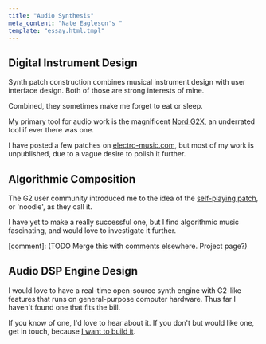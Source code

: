 ```yaml
---
title: "Audio Synthesis"
meta_content: "Nate Eagleson's "
template: "essay.html.tmpl"
---
```


## Digital Instrument Design

Synth patch construction combines musical instrument design with user
interface design. Both of those are strong interests of mine.

Combined, they sometimes make me forget to eat or sleep.

My primary tool for audio work is the magnificent
[Nord G2X](http://www.nordkeyboards.com/products/nord-modular-g2), an
underrated tool if ever there was one.

I have posted a few patches on
[electro-music.com](http://electro-music.com/g2patches.php?owner=Eag), but
most of my work is unpublished, due to a vague desire to polish it further.

## Algorithmic Composition

The G2 user community introduced me to the idea of the
[self-playing patch](http://electro-music.com/forum/forum-81.html),
or 'noodle', as they call it.

I have yet to make a really successful one, but I find algorithmic music
fascinating, and would love to investigate it further.

[comment]: (TODO Merge this with comments elsewhere. Project page?)
## Audio DSP Engine Design

I would love to have a real-time open-source synth engine with G2-like features
that runs on general-purpose computer hardware. Thus far I haven't found one
that fits the bill.

If you know of one, I'd love to hear about it. If you don't but would like one,
get in touch, because [I want to build
it](https://github.com/NateEag/audio-engine).
